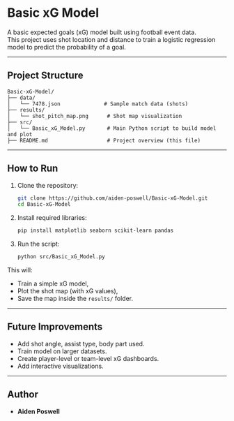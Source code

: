 # Basic xG Model

A basic expected goals (xG) model built using football event data.  
This project uses shot location and distance to train a logistic regression model to predict the probability of a goal.

---

## Project Structure

```
Basic-xG-Model/
├── data/
│   └── 7478.json              # Sample match data (shots)
├── results/
│   └── shot_pitch_map.png      # Shot map visualization
├── src/
│   └── Basic_xG_Model.py       # Main Python script to build model and plot
├── README.md                   # Project overview (this file)
```

---

## How to Run

1. Clone the repository:
   ```bash
   git clone https://github.com/aiden-poswell/Basic-xG-Model.git
   cd Basic-xG-Model
   ```

2. Install required libraries:
   ```bash
   pip install matplotlib seaborn scikit-learn pandas
   ```

3. Run the script:
   ```bash
   python src/Basic_xG_Model.py
   ```

This will:
- Train a simple xG model,
- Plot the shot map (with xG values),
- Save the map inside the `results/` folder.

---

## Future Improvements

- Add shot angle, assist type, body part used.
- Train model on larger datasets.
- Create player-level or team-level xG dashboards.
- Add interactive visualizations.

---

## Author

- **Aiden Poswell**
